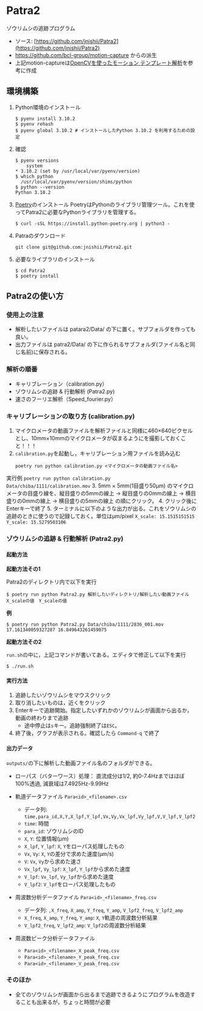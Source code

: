 # Patra2

ゾウリムシの追跡プログラム

- ソース: [https://github.com/jnishii/Patra2](https://github.com/jnishii/Patra2)
- https://github.com/bcl-group/motion-capture からの派生
- 上記motion-captureは[OpenCVを使ったモーション テンプレート解析](https://qiita.com/hitomatagi/items/a4ecf7babdbe710208ae)を参考に作成

## 環境構築

1. Python環境のインストール

    ```
    $ pyenv install 3.10.2
    $ pyenv rehash
    $ pyenv global 3.10.2 # インストールしたPython 3.10.2 を利用するための設定
    ```
2. 確認
    ```
    $ pyenv versions
    	system
    * 3.10.2 (set by /usr/local/var/pyenv/version)
    $ which python
      /usr/local/var/pyenv/version/shims/python
    $ python --version
    Python 3.10.2
    ```
3. [Poetry](https://python-poetry.org/docs/)のインストール
    PoetryはPythonのライブラリ管理ツール。これを使ってPatra2に必要なPythonライブラリを管理する。
    ```
    $ curl -sSL https://install.python-poetry.org | python3 -
    ```
4. Patraのダウンロード
    ```
    git clone git@github.com:jnishii/Patra2.git
    ```
5. 必要なライブラリのインストール
    ```
    $ cd Patra2
    $ poetry install
    ```

## Patra2の使い方
### 使用上の注意

- 解析したいファイルは patara2/Data/ の下に置く。サブフォルダを作っても良い。
- 出力ファイルは patra2/Data/ の下に作られるサブフォルダ(ファイル名と同じ名前)に保存される。

### 解析の順番

- キャリブレーション（calibration.py）
- ゾウリムシの追跡 & 行動解析 (Patra2.py)
- 速さのフーリエ解析（Speed_fourier.py）

### キャリブレーションの取り方 (calibration.py)

1. マイクロメータの動画ファイルを解析ファイルと同様に460×640ピクセルとし、10mm×10mmのマイクロメータが収まるようにを撮影しておくこと！！！
2. `calibration.py`を起動し，キャリブレーション用ファイルを読み込む
    ```
    poetry run python calibration.py <マイクロメータの動画ファイル名>
    ```
実行例
    ```
    poetry run python calibration.py Data/chiba/1111/calibration.mov
    ```
3. 5mm × 5mm(1目盛り50μm) のマイクロメータの目盛り線を、縦目盛りの5mmの線上 → 縦目盛りの0mmの線上 → 横目盛りの0mmの線上 → 横目盛りの5mmの線上 の順にクリック。
4. クリック後にEnterキーで終了
5. ターミナルに以下のような出力が出る。これをゾウリムシの追跡のときに使うので記録しておく。単位はμm/pixel
    ```
    X_scale: 15.1515151515 
    Y_scale: 15.5279503106 
    ```

### ゾウリムシの追跡 & 行動解析 (Patra2.py)

#### 起動方法
**起動方法その1**

Patra2のディレクトリ内で以下を実行

```
$ poetry run python Patra2.py 解析したいディレクトリ/解析したい動画ファイル　X_scaleの値　Y_scaleの値
```

**例**

```
$ poetry run python Patra2.py Data/chiba/1111/2836_001.mov 17.161340059327287 16.849643261459075
```


**起動方法その2**

`run.sh`の中に，上記コマンドが書いてある。エディタで修正して以下を実行
```
$ ./run.sh
```

#### 実行方法

1. 追跡したいゾウリムシをマウスクリック
2. 取り消したいものは，近くをクリック
3. Enterキーで追跡開始。指定したいずれかのゾウリムシが画面から出るか，動画の終わりまで追跡
    -  途中停止は`s`キー。追跡強制終了は`ESC`。
5. 終了後，グラフが表示される。確認したら `Command-q` で終了


#### 出力データ

`outputs/`の下に解析した動画ファイル名のフォルダができる。

- ローパス（バターワース）処理： 直流成分は1/2, 約0-7.4Hzまではほぼ100%透過, 減衰域は7.4925Hz-9.99Hz
- 軌道データファイル `Para<id>_<filename>.csv`
    - データ列: `time,para_id,X,Y,X_lpf,Y_lpf,Vx,Vy,Vx_lpf,Vy_lpf,V,V_lpf,V_lpf2`
    - `time`: 時間
    - `para_id`: ゾウリムシのID
    - `X`, `Y`: 位置情報(μm)
    - `X_lpf`, `Y_lpf`: `X`, `Y`をローパス処理したもの
    - `Vx`, `Vy`: `X`, `Y`の差分で求めた速度(μm/s)
    - `V`: `Vx`, `Vy`から求めた速さ
    - `Vx_lpf`, `Vy_lpf`: `X_lpf`, `Y_lpf`から求めた速度
    - `V_lpf`: `Vx_lpf`, `Vy_lpf`から求めた速度
    - `V_lpf2`: `V_lpf`をローパス処理したもの

- 周波数分析データファイル `Para<id>_<filename>_freq.csv`
    - データ列: `,X_freq`, `X_amp`, `Y_freq`, `Y_amp`, `V_lpf2_freq`, `V_lpf2_amp`
    - `X_freq`, `X_amp`, `Y_freq`, `Y_amp`: `X`, `Y`軌道の周波数分析結果
    - `V_lpf2_freq`, `V_lpf2_amp`: `V_lpf2`の周波数分析結果
- 周波数ピーク分析データファイル
    - `Para<id>_<filename>_X_peak_freq.csv`
    - `Para<id>_<filename>_Y_peak_freq.csv`
    - `Para<id>_<filename>_V_peak_freq.csv`


### そのほか

- 全てのゾウリムシが画面から出るまで追跡できるようにプログラムを改造することも出来るが，ちょっと時間が必要
